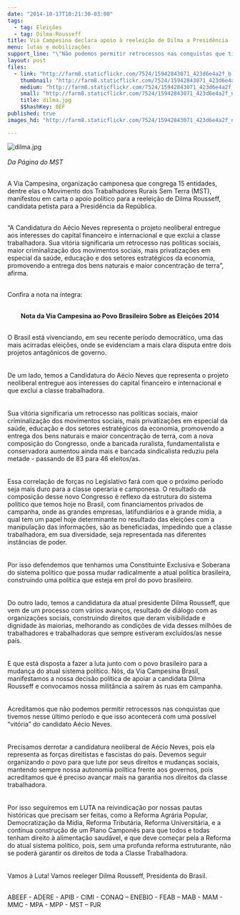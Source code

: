 ```yaml
---
date: "2014-10-17T10:21:30-03:00"
tags:
  - tag: Eleições
  - tag: Dilma-Rousseff
title: Via Campesina declara apoio à reeleição de Dilma a Presidência
menu: lutas e mobilizações
support_line: "\"Não podemos permitir retrocessos nas conquistas que tivemos. Isso acontecerá com uma possível “vitória” de Aécio\"."
layout: post
files:
  - link: "http://farm8.staticflickr.com/7524/15942843071_423d6e4a2f_b.jpg"
    thumbnail: "http://farm8.staticflickr.com/7524/15942843071_423d6e4a2f_t.jpg"
    medium: "http://farm8.staticflickr.com/7524/15942843071_423d6e4a2f_z.jpg"
    small: "http://farm8.staticflickr.com/7524/15942843071_423d6e4a2f_n.jpg"
    title: dilma.jpg
    $$hashKey: 0EF
published: true
images_hd: "http://farm8.staticflickr.com/7524/15942843071_423d6e4a2f_n.jpg"

---
```

<div id="content-header">
<div id="content-title">
<p><img alt="dilma.jpg" src="http://farm8.staticflickr.com/7524/15942843071_423d6e4a2f_b.jpg" /><br />
<br />
<em>Da P&aacute;gina do MST</em></p>
</div>
</div>

<div id="content-area">
<div id="default-content">
<div id="node-16624">
<div>
<div>
<p><br />
A Via Campesina, organiza&ccedil;&atilde;o camponesa que congrega 15 entidades, dentre elas o Movimento dos Trabalhadores Rurais Sem Terra (MST), manifestou em carta o apoio pol&iacute;tico para a reelei&ccedil;&atilde;o de Dilma Rousseff, candidata petista para a Presid&ecirc;ncia da Rep&uacute;blica.&nbsp;</p>

<p><br />
&ldquo;A Candidatura do A&eacute;cio Neves representa o projeto neoliberal entregue aos interesses do capital financeiro e internacional e que exclui a classe trabalhadora. Sua vit&oacute;ria significaria um retrocesso nas pol&iacute;ticas sociais, maior criminaliza&ccedil;&atilde;o dos movimentos sociais, mais privatiza&ccedil;&otilde;es em especial da sa&uacute;de, educa&ccedil;&atilde;o e dos setores estrat&eacute;gicos da economia, promovendo a entrega dos bens naturais e maior concentra&ccedil;&atilde;o de terra&rdquo;, afirma.&nbsp;</p>

<p><br />
Confira a nota na &iacute;ntegra:&nbsp;</p>

<p style="text-align: center;"><br />
<strong>Nota da Via Campesina ao Povo Brasileiro Sobre as Elei&ccedil;&otilde;es 2014</strong></p>

<p><br />
O Brasil est&aacute; vivenciando, em seu recente per&iacute;odo democr&aacute;tico, uma das mais acirradas elei&ccedil;&otilde;es, onde se evidenciam a mais clara disputa entre dois projetos antag&ocirc;nicos de governo.&nbsp;<br />
<br />
<br />
De um lado, temos a Candidatura do A&eacute;cio Neves que representa o projeto neoliberal entregue aos interesses do capital financeiro e internacional e que exclui a classe trabalhadora.&nbsp;<br />
<br />
<br />
Sua vit&oacute;ria significaria um retrocesso nas pol&iacute;ticas sociais, maior criminaliza&ccedil;&atilde;o dos movimentos sociais, mais privatiza&ccedil;&otilde;es em especial da sa&uacute;de, educa&ccedil;&atilde;o e dos setores estrat&eacute;gicos da economia, promovendo a entrega dos bens naturais e maior concentra&ccedil;&atilde;o de terra, com a nova composi&ccedil;&atilde;o do Congresso, onde a bancada ruralista, fundamentalista e conservadora aumentou ainda mais e bancada sindicalista reduziu pela metade - passando de 83 para 46 eleitos/as.&nbsp;<br />
<br />
<br />
Essa correla&ccedil;&atilde;o de for&ccedil;as no Legislativo far&aacute; com que o pr&oacute;ximo per&iacute;odo seja mais duro para a classe operaria e camponesa. O resultado da composi&ccedil;&atilde;o desse novo Congresso &eacute; reflexo da estrutura do sistema pol&iacute;tico que temos hoje no Brasil, com financiamentos privados de campanha, onde as grandes empresas, latifundi&aacute;rios e a grande m&iacute;dia, a qual tem um papel hoje determinante no resultado das elei&ccedil;&otilde;es com a manipula&ccedil;&atilde;o das informa&ccedil;&otilde;es, s&atilde;o as beneficiadas, impedindo que a classe trabalhadora, em sua diversidade, seja representada nas diferentes inst&acirc;ncias de poder.&nbsp;<br />
<br />
<br />
Por isso defendemos que tenhamos uma Constituinte Exclusiva e Soberana do sistema pol&iacute;tico que possa mudar radicalmente a atual pol&iacute;tica brasileira, construindo uma pol&iacute;tica que esteja em prol do povo brasileiro.&nbsp;<br />
<br />
<br />
Do outro lado, temos a candidatura da atual presidente Dilma Rousseff, que vem de um processo com v&aacute;rios avan&ccedil;os, resultado de di&aacute;logo com as organiza&ccedil;&otilde;es sociais, construindo direitos que deram visibilidade e dignidade &agrave;s maiorias, melhorando as condi&ccedil;&otilde;es de vida desses milh&otilde;es de trabalhadores e trabalhadoras que sempre estiveram exclu&iacute;dos/as nesse pa&iacute;s.&nbsp;<br />
<br />
<br />
E que est&aacute; disposta a fazer a luta junto com o povo brasileiro para a mudan&ccedil;a do atual sistema pol&iacute;tico. N&oacute;s, da Via Campesina Brasil, manifestamos a nossa decis&atilde;o pol&iacute;tica de apoiar a candidata Dilma Rousseff e convocamos nossa milit&acirc;ncia a sa&iacute;rem &agrave;s ruas em campanha.&nbsp;<br />
<br />
<br />
Acreditamos que n&atilde;o podemos permitir retrocessos nas conquistas que tivemos nesse &uacute;ltimo per&iacute;odo e que isso acontecer&aacute; com uma poss&iacute;vel &ldquo;vit&oacute;ria&rdquo; do candidato A&eacute;cio Neves.<br />
<br />
<br />
Precisamos derrotar a candidatura neoliberal de A&eacute;cio Neves, pois ela representa as for&ccedil;as direitistas e fascistas do pa&iacute;s. Devemos seguir organizando o povo para que lute por seus direitos e mudan&ccedil;as sociais, mantendo sempre nossa autonomia pol&iacute;tica frente aos governos, pois acreditamos que &eacute; preciso avan&ccedil;ar mais na garantia nos direitos da classe trabalhadora.&nbsp;<br />
<br />
<br />
Por isso seguiremos em LUTA na reivindica&ccedil;&atilde;o por nossas pautas hist&oacute;ricas que precisam ser feitas, como a Reforma Agr&aacute;ria Popular, Democratiza&ccedil;&atilde;o da M&iacute;dia, Reforma Tribut&aacute;ria, Reforma Universit&aacute;ria, e a cont&iacute;nua constru&ccedil;&atilde;o de um Plano Campon&ecirc;s para que todos e todas tenham direito &agrave; alimenta&ccedil;&atilde;o saud&aacute;vel, e que deve come&ccedil;ar pela a Reforma do atual sistema pol&iacute;tico, pois, sem uma profunda reforma estruturante, n&atilde;o se poder&aacute; garantir os direitos de toda a Classe Trabalhadora.&nbsp;<br />
<br />
<br />
Vamos &agrave; Luta! Vamos reeleger Dilma Rousseff, Presidenta do Brasil.</p>

<div>
<div><br />
ABEEF - ADERE - APIB - CIMI - CONAQ &ndash; ENEBIO - FEAB &ndash; MAB - MAM - MMC - MPA - MPP - MST &ndash; PJR</div>
</div>
</div>
</div>
</div>
</div>
</div>
